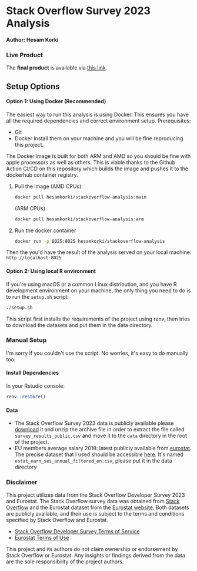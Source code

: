 # Stack Overflow Survey 2023 Analysis

**Author: Hesam Korki**

### Live Product

The **final product** is available via [this link](https://hesamkorki.github.io/stackoverflow-analysis/).

## Setup Options

#### Option 1: Using Docker (Recommended)
The easiest way to run this analysis is using Docker. This ensures you have all the required dependencies and correct environment setup.
Prerequisites:
- Git
- Docker
Install them on your machine and you will be fine reproducing this project.

The Docker image is built for both ARM and AMD so you should be fine with apple processors as well as others. This is viable thanks to the Github Action CI/CD on this repository which builds the image and pushes it to the dockerhub container registry.

1. Pull the image
   (AMD CPUs)
   ```bash
   docker pull hesamkorki/stackoverflow-analysis:main
   ```
   (ARM CPUs)
   ```bash
   docker pull hesamkorki/stackoverflow-analysis:arm
   ```
   
3. Run the docker container
   ```bash
   docker run -p 8025:8025 hesamkorki/stackoverflow-analysis
   ```
Then the you'd have the result of the analysis served on your local machine: `http://localhost:8025`



#### Option 2: Using local R environment

If you're using macOS or a common Linux distribution, and you have R development environment on your machine, the only thing you need to do is to run the `setup.sh` script:

```bash
./setup.sh
```

This script first installs the requirements of the project using renv, then tries to download the datasets and put them in the data directory.

### Manual Setup

I'm sorry if you couldn't use the script. No worries, it's easy to do manually too:

#### Install Dependencies

In your Rstudio console:

```r
renv::restore()
```

#### Data

- The Stack Overflow Survey 2023 data is publicly available please [download](https://cdn.stackoverflow.co/files/jo7n4k8s/production/49915bfd46d0902c3564fd9a06b509d08a20488c.zip/stack-overflow-developer-survey-2023.zip) it and unzip the archive file in order to extract the file called `survey_results_public.csv` and move it to the `data` directory in the root of the project.
- EU members average salary 2018: latest publicly available from [eurostat](https://ec.europa.eu/eurostat/). The precise dataset that I used should be accessible  [here](https://ec.europa.eu/eurostat/api/dissemination/sdmx/3.0/data/dataflow/ESTAT/earn_ses_annual/1.0/A.B-S_X_O.TOTAL.FT.TOTAL.T.MEAN_E_EUR.*?c[geo]=BE,BG,CZ,DK,DE,EE,IE,EL,ES,FR,HR,IT,CY,LV,LT,LU,HU,MT,NL,AT,PL,PT,RO,SI,SK,FI,SE,IS,NO,CH,UK,ME,MK,AL,RS,TR&compress=false&format=csvdata&formatVersion=2.0&c[TIME_PERIOD]=ge:2018+le:2018&lang=en&labels=name). It's named `estat_earn_ses_annual_filtered_en.csv`, please put it in the data directory

### Disclaimer

This project utilizes data from the Stack Overflow Developer Survey 2023 and Eurostat. The Stack Overflow survey data was obtained from [Stack Overflow](https://insights.stackoverflow.com/survey) and the Eurostat dataset from the [Eurostat website](https://ec.europa.eu/eurostat/). Both datasets are publicly available, and their use is subject to the terms and conditions specified by Stack Overflow and Eurostat.

- [Stack Overflow Developer Survey Terms of Service](https://stackoverflow.com/legal/terms-of-service/public)
- [Eurostat Terms of Use](https://ec.europa.eu/info/legal-notice_en)

This project and its authors do not claim ownership or endorsement by Stack Overflow or Eurostat. Any insights or findings derived from the data are the sole responsibility of the project authors.
